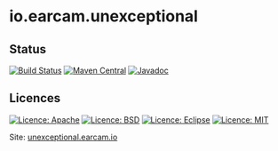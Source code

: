 # io.earcam.unexceptional 

## Status

[![Build Status](https://travis-ci.org/earcam/io.earcam.unexceptional.svg?branch=master)](https://travis-ci.org/earcam/io.earcam.unexceptional)
[![Maven Central](https://maven-badges.herokuapp.com/maven-central/io.earcam/io.earcam.unexceptional/badge.svg)](https://maven-badges.herokuapp.com/maven-central/io.earcam/io.earcam.unexceptional)
[![Javadoc](http://www.javadoc.io/badge/io.earcam/io.earcam.unexceptional/badge.svg?color=yellowgreen)](http://www.javadoc.io/doc/io.earcam/io.earcam.unexceptional)

## Licences
[![Licence: Apache](https://img.shields.io/badge/License-Apache-yellow.svg)](http://www.apache.org/licenses/LICENSE-2.0)
[![Licence: BSD](https://img.shields.io/badge/License-BSD-yellow.svg)](https://opensource.org/licenses/BSD)
[![Licence: Eclipse](https://img.shields.io/badge/License-Eclipse-yellow.svg)](https://www.eclipse.org/legal/epl-v10.html)
[![Licence: MIT](https://img.shields.io/badge/License-MIT-yellow.svg)](https://opensource.org/licenses/MIT)


Site: [unexceptional.earcam.io](http://unexceptional.earcam.io)

